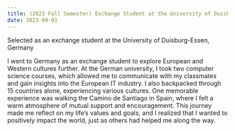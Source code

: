 ```yaml
---
title: (2023 Fall Semester) Exchange Student at the University of Duisburg-Essen, Germany
date: 2023-09-01
---
```


Selected as an exchange student at the University of Duisburg-Essen, Germany

<!--more--> I went to Germany as an exchange student to explore European and Western cultures further. At the German university, I took two computer science courses, which allowed me to communicate with my classmates and gain insights into the European IT industry. I also backpacked through 15 countries alone, experiencing various cultures. One memorable experience was walking the Camino de Santiago in Spain, where I felt a warm atmosphere of mutual support and encouragement. This journey made me reflect on my life’s values and goals, and I realized that I wanted to positively impact the world, just as others had helped me along the way.